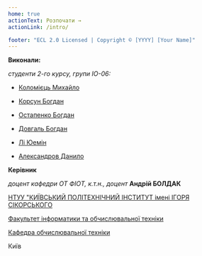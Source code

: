 ```yaml
---
home: true
actionText: Розпочати →
actionLink: /intro/

footer: "ECL 2.0 Licensed | Copyright © [YYYY] [Your Name]"
---
```



**Виконали:** 

*студенти 2-го курсу, групи ІО-06:*<span padding-right:5em></span> 

* [Коломієць Михайло](https://t.me/mishakolomiets)

* [Корсун Богдан](https://t.me/voviskarik)

* [Остапенко Богдан](https://t.me/BrainLet)

* [Довгаль Богдан](https://t.me/pustunchik228)

* [Лі Юемін](https://t.me/lil_hooko)

* [Александров Данило](https://t.me/TheDanielI)


**Керівник**

*доцент кафедри ОТ ФІОТ, к.т.н., доцент*<span padding-right:5em></span> **Андрій БОЛДАК** 

[НТУУ "КИЇВСЬКИЙ ПОЛІТЕХНІЧНИЙ ІНСТИТУТ імені ІГОРЯ СІКОРСЬКОГО](https://kpi.ua/)

[Факультет інформатики та обчислювальної техніки](https://fiot.kpi.ua/)

[Кафедра обчислювальної техніки](https://comsys.kpi.ua/)

Київ
